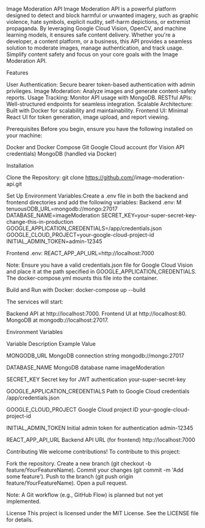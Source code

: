 Image Moderation API
Image Moderation API is a powerful platform designed to detect and block harmful or unwanted imagery, such as graphic violence, hate symbols, explicit nudity, self-harm depictions, or extremist propaganda. By leveraging Google Cloud Vision, OpenCV, and machine learning models, it ensures safe content delivery. Whether you're a developer, a content platform, or a business, this API provides a seamless solution to moderate images, manage authentication, and track usage. Simplify content safety and focus on your core goals with the Image Moderation API.

Features

User Authentication: Secure bearer token-based authentication with admin privileges.
Image Moderation: Analyze images and generate content-safety reports.
Usage Tracking: Monitor API usage with MongoDB.
RESTful APIs: Well-structured endpoints for seamless integration.
Scalable Architecture: Built with Docker for scalability and maintainability.
Frontend UI: Minimal React UI for token generation, image upload, and report viewing.


Prerequisites
Before you begin, ensure you have the following installed on your machine:

Docker and Docker Compose
Git
Google Cloud account (for Vision API credentials)
MongoDB (handled via Docker)


Installation

Clone the Repository:
git clone https://github.com/<your-username>/image-moderation-api.git


Set Up Environment Variables:Create a .env file in both the backend and frontend directories and add the following variables:
Backend .env:
M tenuousODB_URL=mongodb://mongo:27017
DATABASE_NAME=imageModeration
SECRET_KEY=your-super-secret-key-change-this-in-production
GOOGLE_APPLICATION_CREDENTIALS=/app/credentials.json
GOOGLE_CLOUD_PROJECT=your-google-cloud-project-id
INITIAL_ADMIN_TOKEN=admin-12345

Frontend .env:
REACT_APP_API_URL=http://localhost:7000

Note: Ensure you have a valid credentials.json file for Google Cloud Vision and place it at the path specified in GOOGLE_APPLICATION_CREDENTIALS. The docker-compose.yml mounts this file into the container.

Build and Run with Docker:
docker-compose up --build

The services will start:

Backend API at http://localhost:7000.
Frontend UI at http://localhost:80.
MongoDB at mongodb://localhost:27017.




Environment Variables



Variable
Description
Example Value



MONGODB_URL
MongoDB connection string
mongodb://mongo:27017


DATABASE_NAME
MongoDB database name
imageModeration


SECRET_KEY
Secret key for JWT authentication
your-super-secret-key


GOOGLE_APPLICATION_CREDENTIALS
Path to Google Cloud credentials
/app/credentials.json


GOOGLE_CLOUD_PROJECT
Google Cloud project ID
your-google-cloud-project-id


INITIAL_ADMIN_TOKEN
Initial admin token for authentication
admin-12345


REACT_APP_API_URL
Backend API URL (for frontend)
http://localhost:7000



Contributing
We welcome contributions! To contribute to this project:

Fork the repository.
Create a new branch (git checkout -b feature/YourFeatureName).
Commit your changes (git commit -m 'Add some feature').
Push to the branch (git push origin feature/YourFeatureName).
Open a pull request.

Note: A Git workflow (e.g., GitHub Flow) is planned but not yet implemented.

License
This project is licensed under the MIT License. See the LICENSE file for details.
